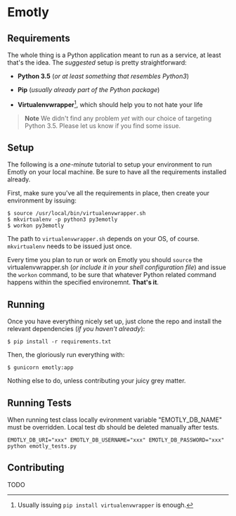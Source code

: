 # Emotly

## Requirements

The whole thing is a Python application meant to run as a service, at least that's the idea. The *suggested* setup is pretty straightforward:

- **Python 3.5** (*or at least something that resembles Python3*)
- **Pip** (*usually already part of the Python package*)
- **Virtualenvwrapper**[^virtualenvwrapper], which should help you to not hate your life

  [^virtualenvwrapper]: Usually issuing `pip install virtualenvwrapper` is enough.

> **Note**
> We didn't find any problem *yet* with our choice of targeting Python 3.5.
> Please let us know if you find some issue.

## Setup

The following is a *one-minute* tutorial to setup your environment to run Emotly on your local machine. Be sure to have all the requirements installed already.

First, make sure you've all the requirements in place, then create your environment by issuing:

```
$ source /usr/local/bin/virtualenvwrapper.sh
$ mkvirtualenv -p python3 py3emotly
$ workon py3emotly
```

The path to `virtualenvwrapper.sh` depends on your OS, of course. `mkvirtualenv` needs to be issued just once.

Every time you plan to run or work on Emotly you should `source` the virtualenvwrapper.sh (*or include it in your shell configuration file*) and issue the `workon` command, to be sure that whatever Python related command happens within the specified environemnt. **That's it**.

## Running

Once you have everything nicely set up, just clone the repo and install the relevant dependencies (*if you haven't already*):
```
$ pip install -r requirements.txt
```
Then, the gloriously run everything with:
```
$ gunicorn emotly:app
```
Nothing else to do, unless contributing your juicy grey matter.

## Running Tests

When running test class locally evironment variable "EMOTLY_DB_NAME" must be overridden. Local test db should be deleted manually after tests.
```
EMOTLY_DB_URI="xxx" EMOTLY_DB_USERNAME="xxx" EMOTLY_DB_PASSWORD="xxx" python emotly_tests.py
```

## Contributing

TODO

